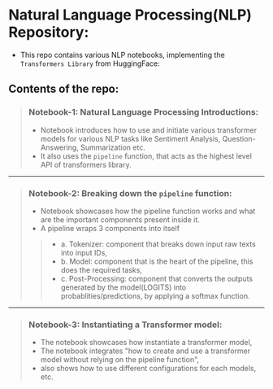 # Natural Language Processing(NLP) Repository:<br>

- This repo contains various NLP notebooks, implementing the `Transformers Library` from HuggingFace:<br>

## Contents of the repo:
> ### Notebook-1: Natural Language Processing Introductions:
> - Notebook introduces how to use and initiate various transformer models for various NLP tasks like Sentiment Analysis, Question-Answering, Summarization etc.
> - It also uses the `pipeline` function, that acts as the highest level API of transformers library.
---
> ### Notebook-2: Breaking down the `pipeline` function:
> - Notebook showcases how the pipeline function works and what are the important components present inside it.
> - A pipeline wraps 3 components into itself
>>  - a. Tokenizer: component that breaks down input raw texts into input IDs,
>>  - b. Model: component that is the heart of the pipeline, this does the required tasks,
>>  - c. Post-Processing: component that converts the outputs generated by the model(LOGITS) into probablities/predictions, by applying a softmax function.
---
> ### Notebook-3: Instantiating a Transformer model:
> - The notebook showcases how instantiate a transformer model,
> - The notebook integrates "how to create and use a transformer model without relying on the pipeline function",
> - also shows how to use different configurations for each models, etc.
